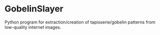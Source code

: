 # GobelinSlayer
Python program for extraction/creation of tapisserie/gobelin patterns from low-quality internet images.
